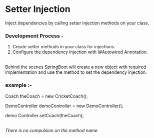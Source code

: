 # Setter Injection
Inject dependencies by calling setter injection methods on your class.

### Development Process -

1. Create setter methods in your class for injections.
2. Configure the dependency injection with @Autowired Annotation.


\
Behind the scenes SpringBoot will create a new object with required implementation and use the method to set the dependency injection.


### example :-
Coach theCoach = new CricketCoach();

DemoController demoController = new DemoController();

demo Controller.setCoach(theCoach); <br><br>

_There is no compulsion on the method name._